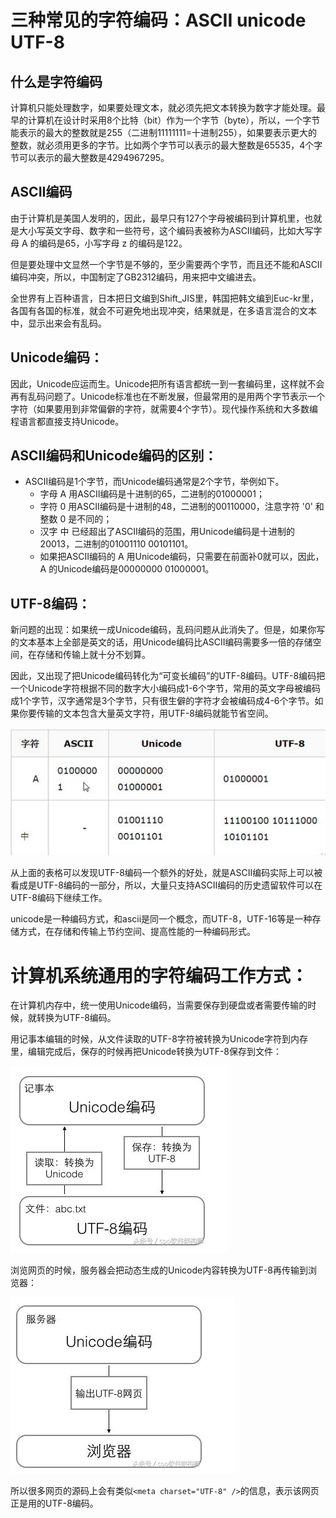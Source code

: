 # 三种常见的字符编码：ASCII  unicode  UTF-8

## 什么是字符编码

计算机只能处理数字，如果要处理文本，就必须先把文本转换为数字才能处理。最早的计算机在设计时采用8个比特（bit）作为一个字节（byte），所以，一个字节能表示的最大的整数就是255（二进制11111111=十进制255），如果要表示更大的整数，就必须用更多的字节。比如两个字节可以表示的最大整数是65535，4个字节可以表示的最大整数是4294967295。

## ASCII编码 

由于计算机是美国人发明的，因此，最早只有127个字母被编码到计算机里，也就是大小写英文字母、数字和一些符号，这个编码表被称为ASCII编码，比如大写字母 A 的编码是65，小写字母 z 的编码是122。

但是要处理中文显然一个字节是不够的，至少需要两个字节，而且还不能和ASCII编码冲突，所以，中国制定了GB2312编码，用来把中文编进去。

全世界有上百种语言，日本把日文编到Shift_JIS里，韩国把韩文编到Euc-kr里，各国有各国的标准，就会不可避免地出现冲突，结果就是，在多语言混合的文本中，显示出来会有乱码。

## Unicode编码：

因此，Unicode应运而生。Unicode把所有语言都统一到一套编码里，这样就不会再有乱码问题了。Unicode标准也在不断发展，但最常用的是用两个字节表示一个字符（如果要用到非常偏僻的字符，就需要4个字节）。现代操作系统和大多数编程语言都直接支持Unicode。



## ASCII编码和Unicode编码的区别：

- ASCII编码是1个字节，而Unicode编码通常是2个字节，举例如下。
  - 字母 A 用ASCII编码是十进制的65，二进制的01000001；
  - 字符 0 用ASCII编码是十进制的48，二进制的00110000，注意字符 '0' 和整数 0 是不同的；
  - 汉字 中 已经超出了ASCII编码的范围，用Unicode编码是十进制的20013，二进制的01001110 00101101。
  - 如果把ASCII编码的 A 用Unicode编码，只需要在前面补0就可以，因此， A 的Unicode编码是00000000 01000001。

## UTF-8编码：

新问题的出现：如果统一成Unicode编码，乱码问题从此消失了。但是，如果你写的文本基本上全部是英文的话，用Unicode编码比ASCII编码需要多一倍的存储空间，在存储和传输上就十分不划算。

因此，又出现了把Unicode编码转化为“可变长编码”的UTF-8编码。UTF-8编码把一个Unicode字符根据不同的数字大小编码成1-6个字节，常用的英文字母被编码成1个字节，汉字通常是3个字节，只有很生僻的字符才会被编码成4-6个字节。如果你要传输的文本包含大量英文字符，用UTF-8编码就能节省空间。

![image-20210406141117832](IO_06字符集/image-20210406141117832.png)

从上面的表格可以发现UTF-8编码一个额外的好处，就是ASCII编码实际上可以被看成是UTF-8编码的一部分，所以，大量只支持ASCII编码的历史遗留软件可以在UTF-8编码下继续工作。

unicode是一种编码方式，和ascii是同一个概念，而UTF-8，UTF-16等是一种存储方式，在存储和传输上节约空间、提高性能的一种编码形式。

# 计算机系统通用的字符编码工作方式：

在计算机内存中，统一使用Unicode编码，当需要保存到硬盘或者需要传输的时候，就转换为UTF-8编码。

用记事本编辑的时候，从文件读取的UTF-8字符被转换为Unicode字符到内存里，编辑完成后，保存的时候再把Unicode转换为UTF-8保存到文件：

![image-20210406141337999](IO_06字符集/image-20210406141337999.png)

浏览网页的时候，服务器会把动态生成的Unicode内容转换为UTF-8再传输到浏览器：

![image-20210406141359482](IO_06字符集/image-20210406141359482.png)

所以很多网页的源码上会有类似`<meta charset="UTF-8" />`的信息，表示该网页正是用的UTF-8编码。